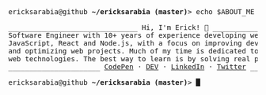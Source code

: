 <!--
**ecksarabia/ecksarabia** is a ✨ _special_ ✨ repository because its `README.md` (this file) appears on your GitHub profile.

Here are some ideas to get you started:

- 🔭 I’m currently working on ...
- 🌱 I’m currently learning ...
- 👯 I’m looking to collaborate on ...
- 🤔 I’m looking for help with ...
- 💬 Ask me about ...
- 📫 How to reach me: ...
- 😄 Pronouns: ...
- ⚡ Fun fact: ...
-->

<pre>
<samp>ericksarabia@github <strong>~/ericksarabia (master)</strong>> echo $ABOUT_ME</samp>
<samp>
_______________________________ Hi, I'm Erick! 👋 _______________________________
Software Engineer with 10+ years of experience developing web applications using<br>JavaScript, React and Node.js, with a focus on improving development experience<br>and optimizing web projects. Much of my time is dedicated to the research of new<br>web technologies. The best way to learn is by solving real problems.
______________________ <a href="https://codepen.io/ericksarabia">CodePen</a></ins> · <a href="https://dev.to/ericksarabia" target="_blank">DEV</a> · <a href="https://www.linkedin.com/in/ericksarabia" target="_blank">LinkedIn</a> · <a href="https://twitter.com/3ricksarabia" target="_blank">Twitter</a> _______________________ 
</samp>
<samp>ericksarabia@github <strong>~/ericksarabia (master)</strong>> █ </samp>
</pre>
